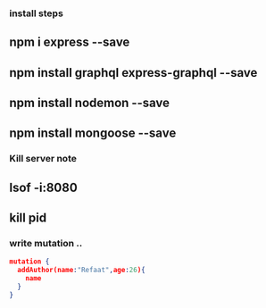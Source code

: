 ### install steps
## npm i express --save
## npm install graphql express-graphql --save
## npm install nodemon --save
## npm install mongoose --save


### Kill server note 
## lsof -i:8080
## kill pid

### write mutation ..
```json
mutation {
  addAuthor(name:"Refaat",age:26){
    name
  }
}
```
